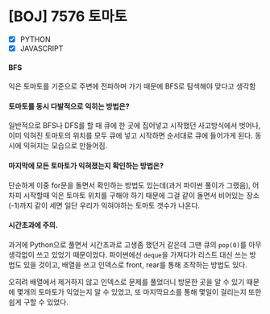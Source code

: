 # [BOJ] 7576 토마토

- [x] PYTHON
- [x] JAVASCRIPT

#### BFS

익은 토마토를 기준으로 주변에 전파하며 가기 때문에 BFS로 탐색해야 맞다고 생각함

#### 토마토를 동시 다발적으로 익히는 방법은?

일반적으로 BFS나 DFS를 할 때 큐에 한 곳에 집어넣고 시작했던 사고방식에서 벗어나, 이미 익혀진 토마토의 위치를 모두 큐에 넣고 시작하면 순서대로 큐에 들어가게 된다. 동시에 익혀지는 모습으로 만들어짐.

#### 마지막에 모든 토마토가 익혀졌는지 확인하는 방법은?

단순하게 이중 for문을 돌면서 확인하는 방법도 있는데(과거 파이썬 풀이가 그랬음), 어차피 시작할때 익은 토마토 위치를 구해야 하기 때문에 그걸 같이 돌면서 비어있는 장소(-1)까지 같이 세면 일단 우리가 익혀야하는 토마토 갯수가 나온다.

#### 시간초과에 주의.

과거에 Python으로 풀면서 시간초과로 고생좀 했던거 같은데 그땐 큐의 `pop(0)`를 아무 생각없이 쓰고 있었기 때문이었다. 파이썬에선 `deque`을 가져다가 리스트 대신 쓰는 방법도 있을 것이고, 배열을 쓰고 인덱스로 front, rear를 통해 조작하는 방법도 있다.

오히려 배열에서 제거하지 않고 인덱스로 문제를 풀었더니 방문한 곳을 알 수 있기 때문에 몇개의 토마토가 익었는지 알 수 있었고, 또 마지막요소를 통해 몇일이 걸리는지 또한 쉽게 구할 수 있었다.
